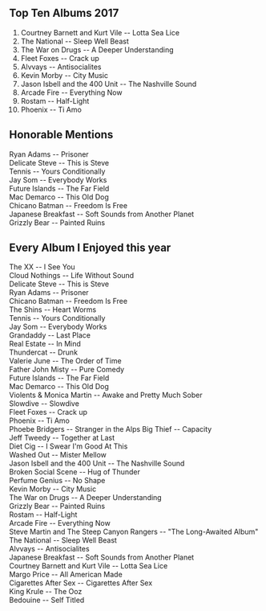 ## Top Ten Albums 2017
1. Courtney Barnett and Kurt Vile -- Lotta Sea Lice
2. The National -- Sleep Well Beast
3. The War on Drugs -- A Deeper Understanding
4. Fleet Foxes -- Crack up
5. Alvvays -- Antisocialites
6. Kevin Morby -- City Music
7. Jason Isbell and the 400 Unit -- The Nashville Sound
8. Arcade Fire -- Everything Now
9. Rostam -- Half-Light
10. Phoenix -- Ti Amo


## Honorable Mentions
Ryan Adams -- Prisoner  
Delicate Steve -- This is Steve  
Tennis -- Yours Conditionally  
Jay Som -- Everybody Works  
Future Islands -- The Far Field  
Mac Demarco -- This Old Dog  
Chicano Batman -- Freedom Is Free  
Japanese Breakfast -- Soft Sounds from Another Planet  
Grizzly Bear -- Painted Ruins  


## Every Album I Enjoyed this year
The XX -- I See You  
Cloud Nothings -- Life Without Sound  
Delicate Steve -- This is Steve  
Ryan Adams -- Prisoner  
Chicano Batman -- Freedom Is Free  
The Shins -- Heart Worms  
Tennis -- Yours Conditionally  
Jay Som -- Everybody Works  
Grandaddy -- Last Place  
Real Estate -- In Mind  
Thundercat -- Drunk  
Valerie June -- The Order of Time  
Father John Misty -- Pure Comedy  
Future Islands -- The Far Field  
Mac Demarco -- This Old Dog  
Violents & Monica Martin -- Awake and Pretty Much Sober  
Slowdive -- Slowdive  
Fleet Foxes -- Crack up  
Phoenix -- Ti Amo  
Phoebe Bridgers -- Stranger in the Alps
Big Thief -- Capacity  
Jeff Tweedy -- Together at Last  
Diet Cig -- I Swear I'm Good At This  
Washed Out -- Mister Mellow  
Jason Isbell and the 400 Unit -- The Nashville Sound  
Broken Social Scene -- Hug of Thunder  
Perfume Genius -- No Shape  
Kevin Morby -- City Music  
The War on Drugs -- A Deeper Understanding  
Grizzly Bear -- Painted Ruins  
Rostam -- Half-Light  
Arcade Fire -- Everything Now  
Steve Martin and The Steep Canyon Rangers -- "The Long-Awaited Album"  
The National -- Sleep Well Beast  
Alvvays -- Antisocialites  
Japanese Breakfast -- Soft Sounds from Another Planet  
Courtney Barnett and Kurt Vile -- Lotta Sea Lice  
Margo Price -- All American Made  
Cigarettes After Sex -- Cigarettes After Sex  
King Krule -- The Ooz  
Bedouine -- Self Titled  

